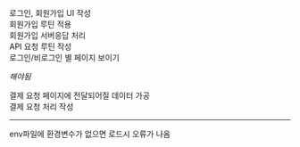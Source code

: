 로그인, 회원가입 UI 작성  
회원가입 루틴 적용  
회원가입 서버응답 처리  
API 요청 루틴 작성  
로그인/비로그인 별 페이지 보이기  

*해야됨*  

결제 요청 페이지에 전달되어질 데이터 가공  
결제 요청 처리 작성  

--------------------------------------------------------------------  

env파일에 환경변수가 없으면 로드시 오류가 나옴
